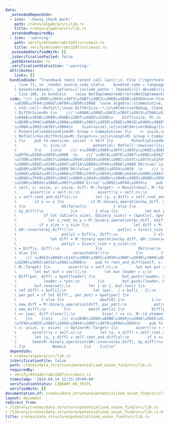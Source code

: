 ```yaml
---
data:
  _extendedDependsOn:
  - icon: ':heavy_check_mark:'
    path: crates/algebra/src/lib.rs
    title: crates/algebra/src/lib.rs
  _extendedRequiredBy:
  - icon: ':warning:'
    path: verify/AtCoder/abc328f/src/main.rs
    title: verify/AtCoder/abc328f/src/main.rs
  _extendedVerifiedWith: []
  _isVerificationFailed: false
  _pathExtension: rs
  _verificationStatusIcon: ':warning:'
  attributes:
    links: []
  bundledCode: "Traceback (most recent call last):\n  File \"/opt/hostedtoolcache/Python/3.10.14/x64/lib/python3.10/site-packages/onlinejudge_verify/documentation/build.py\"\
    , line 71, in _render_source_code_stat\n    bundled_code = language.bundle(stat.path,\
    \ basedir=basedir, options={'include_paths': [basedir]}).decode()\n  File \"/opt/hostedtoolcache/Python/3.10.14/x64/lib/python3.10/site-packages/onlinejudge_verify/languages/rust.py\"\
    , line 288, in bundle\n    raise NotImplementedError\nNotImplementedError\n"
  code: "//! \u30DD\u30C6\u30F3\u30B7\u30E3\u30EB\u4ED8\u304DUnion-Find  \n//! \u53EF\
    \u63DB\u7FA4\u3092\u8F09\u305B\u308B  \nuse algebra::{Commutative, Group};\nuse\
    \ std::cell::RefCell;\nuse DiffOrSize::*;\n\n#[derive(Debug, Clone, Copy)]\nenum\
    \ DiffOrSize<M> {\n    /// \u89AA\u306E\u30CE\u30FC\u30C9\u756A\u53F7\u3068\u3001\
    \u89AA\u304B\u3089\u898B\u305F\u5DEE\u5206\n    Diff(usize, M),\n    /// \u81EA\
    \u8EAB\u304C\u89AA\u306A\u3089\u3001\u305D\u306E\u96C6\u5408\u306E\u30B5\u30A4\
    \u30BA\u3092\u6301\u3064\n    Size(usize),\n}\n\n#[derive(Debug)]\npub struct\
    \ PotentializedUnionFind<M: Group + Commutative> {\n    n: usize,\n    potential:\
    \ RefCell<Vec<DiffOrSize<M::Target>>>,\n}\n\nimpl<M: Group + Commutative> PotentializedUnionFind<M>\
    \ {\n    pub fn new(size: usize) -> Self {\n        PotentializedUnionFind {\n\
    \            n: size,\n            potential: RefCell::new(vec![Size(1); size]),\n\
    \        }\n    }\n\n    /// x\u304B\u3089\u307F\u305Fy\u306E\u5DEE\u5206\u3092\
    \u8FFD\u52A0\u3059\u308B  \n    /// \u4ECA\u307E\u3067\u306E\u95A2\u4FC2\u3068\
    \u77DB\u76FE\u3057\u306A\u3044\u5834\u5408\u3001\u547C\u3073\u51FA\u3057\u524D\
    \u306B\u5DEE\u5206\u304C\u672A\u5B9A\u7FA9\u306A\u3089`Ok(true)`\u3001\u5B9A\u7FA9\
    \u6E08\u307F\u306A\u3089`Ok(false)`\u3092\u8FD4\u3059  \n    /// \u4ECA\u307E\u3067\
    \u306E\u95A2\u4FC2\u3068\u77DB\u76FE\u3059\u308B\u5834\u5408\u3001\u5143\u3005\
    \u5B9A\u7FA9\u3055\u308C\u3066\u3044\u308Bx\u304B\u3089\u898B\u305Fy\u306E\u5DEE\
    \u5206\u3092e\u3068\u3057\u3066`Err(e)`\u3092\u8FD4\u3059\n    pub fn relate(&mut\
    \ self, x: usize, y: usize, diff: M::Target) -> Result<bool, M::Target> {\n  \
    \      assert!(x < self.n);\n        assert!(y < self.n);\n        let (x, x_diff)\
    \ = self.root_and_diff(x);\n        let (y, y_diff) = self.root_and_diff(y);\n\
    \        if x == y {\n            if M::binary_operation(&x_diff, &diff) == y_diff\
    \ {\n                Ok(false)\n            } else {\n                Err(M::binary_operation(&M::inverse(&x_diff),\
    \ &y_diff))\n            }\n        } else {\n            let mut pot = self.potential.borrow_mut();\n\
    \            if let (&Size(x_size), &Size(y_size)) = (&pot[x], &pot[y]) {\n  \
    \              let x_root_to_y = M::binary_operation(&x_diff, &diff);\n      \
    \          if x_size > y_size {\n                    let diff = M::binary_operation(&x_root_to_y,\
    \ &M::inverse(&y_diff));\n                    pot[x] = Size(x_size + y_size);\n\
    \                    pot[y] = Diff(x, diff);\n                } else {\n     \
    \               let diff = M::binary_operation(&y_diff, &M::inverse(&x_root_to_y));\n\
    \                    pot[y] = Size(x_size + y_size);\n                    pot[x]\
    \ = Diff(y, diff);\n                }\n                Ok(true)\n            }\
    \ else {\n                unreachable!()\n            }\n        }\n    }\n\n\
    \    /// \u4EE3\u8868\u5143\u3068\u3001\u305D\u308C\u304B\u3089\u898B\u305F\u5DEE\
    \u5206\u3092\u6C42\u3081\u308B\n    pub fn root_and_diff(&self, x: usize) -> (usize,\
    \ M::Target) {\n        assert!(x < self.n);\n        let mut pot = self.potential.borrow_mut();\n\
    \        let mut buf = vec![];\n        let mut leader = x;\n        while let\
    \ Diff(par, diff) = &pot[leader] {\n            buf.push((leader, diff.clone()));\n\
    \            leader = *par;\n        }\n        buf.push((leader, M::id_element()));\n\
    \        buf.reverse();\n        for i in 1..buf.len() {\n            let (v,\
    \ ref diff) = buf[i];\n            let (par, _) = buf[i - 1];\n            let\
    \ par_pot = if let Diff(_, par_pot) = &pot[par] {\n                par_pot\n \
    \           } else {\n                &buf[0].1\n            };\n            let\
    \ new_diff = M::binary_operation(diff, par_pot);\n            pot[v] = Diff(leader,\
    \ new_diff);\n        }\n        match pot[x] {\n            Diff(par, ref diff)\
    \ => (par, diff.clone()),\n            Size(_) => (x, M::id_element()),\n    \
    \    }\n    }\n\n    /// x\u304B\u3089\u898B\u305Fy\u306E\u5DEE\u5206\u304C\u5B9A\
    \u7FA9\u3055\u308C\u3066\u3044\u308C\u3070\u8FD4\u3059\n    pub fn diff(&self,\
    \ x: usize, y: usize) -> Option<M::Target> {\n        assert!(x < self.n);\n \
    \       assert!(y < self.n);\n        let (x, x_diff) = self.root_and_diff(x);\n\
    \        let (y, y_diff) = self.root_and_diff(y);\n        if x == y {\n     \
    \       Some(M::binary_operation(&M::inverse(&x_diff), &y_diff))\n        } else\
    \ {\n            None\n        }\n    }\n}\n"
  dependsOn:
  - crates/algebra/src/lib.rs
  isVerificationFile: false
  path: crates/data_structure/potentialized_union_find/src/lib.rs
  requiredBy:
  - verify/AtCoder/abc328f/src/main.rs
  timestamp: '2024-04-14 13:25:19+09:00'
  verificationStatus: LIBRARY_NO_TESTS
  verifiedWith: []
documentation_of: crates/data_structure/potentialized_union_find/src/lib.rs
layout: document
redirect_from:
- /library/crates/data_structure/potentialized_union_find/src/lib.rs
- /library/crates/data_structure/potentialized_union_find/src/lib.rs.html
title: crates/data_structure/potentialized_union_find/src/lib.rs
---
```


